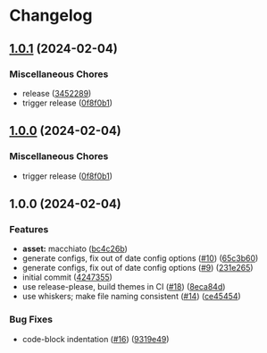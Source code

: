 # Changelog

## [1.0.1](https://github.com/catppuccin/lazygit/compare/v1.0.0...v1.0.1) (2024-02-04)


### Miscellaneous Chores

* release ([3452289](https://github.com/catppuccin/lazygit/commit/3452289ae7c2260c67b34962593e5d1c82714017))
* trigger release ([0f8f0b1](https://github.com/catppuccin/lazygit/commit/0f8f0b1e169b50acf8e0cfcc926248f3be7e753c))

## [1.0.0](https://github.com/catppuccin/lazygit/compare/v1.0.0...v1.0.0) (2024-02-04)


### Miscellaneous Chores

* trigger release ([0f8f0b1](https://github.com/catppuccin/lazygit/commit/0f8f0b1e169b50acf8e0cfcc926248f3be7e753c))

## 1.0.0 (2024-02-04)


### Features

* **asset:** macchiato ([bc4c26b](https://github.com/catppuccin/lazygit/commit/bc4c26beefadcfe5d331b950be47420ee379a229))
* generate configs, fix out of date config options ([#10](https://github.com/catppuccin/lazygit/issues/10)) ([65c3b60](https://github.com/catppuccin/lazygit/commit/65c3b60aafc12b2c88494e012dbb1404086484dd))
* generate configs, fix out of date config options ([#9](https://github.com/catppuccin/lazygit/issues/9)) ([231e265](https://github.com/catppuccin/lazygit/commit/231e26561842662a33524180d74d28e787592a5f))
* initial commit ([4247355](https://github.com/catppuccin/lazygit/commit/4247355132f64ba624e0b9119d5f8208e308031c))
* use release-please, build themes in CI ([#18](https://github.com/catppuccin/lazygit/issues/18)) ([8eca84d](https://github.com/catppuccin/lazygit/commit/8eca84d003ab7a661c1d900ba7d91fcd7bf69f21))
* use whiskers; make file naming consistent ([#14](https://github.com/catppuccin/lazygit/issues/14)) ([ce45454](https://github.com/catppuccin/lazygit/commit/ce454540e5411287b0f5833e7056bcc835f8c952))


### Bug Fixes

* code-block indentation ([#16](https://github.com/catppuccin/lazygit/issues/16)) ([9319e49](https://github.com/catppuccin/lazygit/commit/9319e49f761ddb154c0b5386afd7441170f6dfd3))
